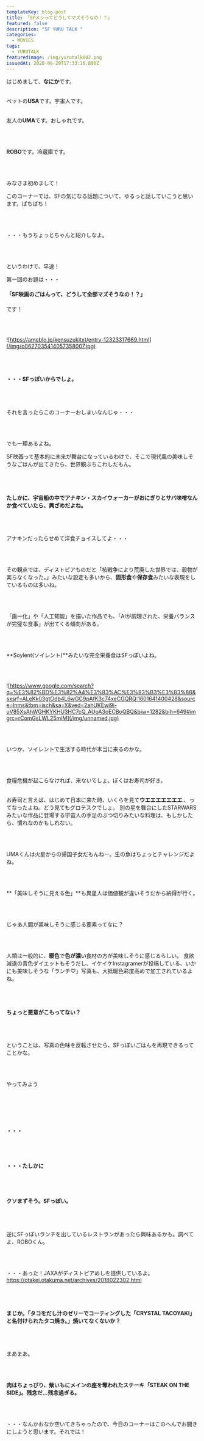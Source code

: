 ```yaml
---
templateKey: blog-post
title: 「SFメシってどうしてマズそうなの！？」
featured: false
description: "SF YURU TALK "
categories:
  - MOVIES
tags:
  - YURUTALK
featuredimage: /img/yurutalk002.png
issuedAt: 2020-08-29T17:33:16.896Z
---
```

はじめまして、**なにか**です。
<br>
<br>

ペットの**USA**です。宇宙人です。
<br>
<br>

友人の**UMA**です。おしゃれです。

<br>
<br>

**ROBO**です。冷蔵庫です。

<br>
<br>

みなさま初めまして！

このコーナーでは、SFの気になる話題について、ゆるっと話していこうと思います。ぱちぱち！

<br>
<br>

・・・もうちょっとちゃんと紹介しなよ。

<br>
<br>

というわけで、早速！

第一回のお題は・・・

#### 「SF映画のごはんって、どうして全部マズそうなの！？」

です！

<br>
<br>

![https://ameblo.jp/kensuzukitxt/entry-12323317669.html](/img/o0627035414057358007.jpg)

<br>
<br>

#### **・・・SFっぽいからでしょ。**

<br>
<br>

それを言ったらこのコーナーおしまいなんじゃ・・・

<br>
<br>

でも一理あるよね。

SF映画って基本的に未来が舞台になっているわけで、そこで現代風の美味しそうなごはんが出てきたら、世界観ぶちこわしだもん。

<br>
<br>

#### たしかに、宇宙船の中で**アナキン・スカイウォーカーがおにぎりとサバ味噌**なんか食べていたら、興ざめだよね。

<br>
<br>

アナキンだったらせめて洋食チョイスしてよ・・・

<br>
<br>

その観点では、ディストピアものだと「核戦争により荒廃した世界では、穀物が実らなくなった。」みたいな設定も多いから、**固形食**や**保存食**みたいな表現をしているものは多いね。

<br>
<br>

「画一化」や「人工知能」を描いた作品でも、「AIが調理された、栄養バランスが完璧な食事」が出てくる傾向がある。

<br>
<br>

**Soylent(ソイレント)**みたいな完全栄養食はSFっぽいよね。

<br>
<br>

![https://www.google.com/search?q=%E3%82%BD%E3%82%A4%E3%83%AC%E3%83%B3%E3%83%88&sxsrf=ALeKk03gtOdb4L6wGC9pAfK3c74xeCGQRQ:1601641400428&source=lnms&tbm=isch&sa=X&ved=2ahUKEwj9i-uV85XsAhWGHKYKHU3HC7cQ_AUoA3oECBoQBQ&biw=1282&bih=649#imgrc=rComGsLWL25miM](/img/unnamed.jpg)

<br>
<br>

いつか、ソイレントで生活する時代が本当に来るのかな。

<br>
<br>

食糧危機が起こらなければ、来ないでしょ。ぼくはお寿司が好き。
<br>
<br>

お寿司と言えば、はじめて日本に来た時、いくらを見て**ウエエエエエエエ**.、ってなったよね。どう見てもグロテスクでしょ。
別の星を舞台にしたSTARWARSみたいな作品に登場する宇宙人の手足のぶつ切りみたいな料理は、もしかしたら、慣れなのかもしれない。

<br>
<br>

UMAくんは火星からの帰国子女だもんねー。生の魚はちょっとチャレンジだよね。

<br>
<br>

**「美味しそうに見える色」**も異星人は価値観が違いそうだから納得が行く。

<br>
<br>

じゃあ人間が美味しそうに感じる要素ってなに？

<br>
<br>

人類は一般的に、**暖色**で**色が濃い**食材の方が美味しそうに感じるらしい。
食欲減退の青色ダイエットもそうだし、イケイケInstagramerが投稿している、いかにも美味しそうな「ランチ♡」写真も、大抵暖色彩度高めで加工されているよね。

<br>
<br>

#### ちょっと悪意がこもってない？

<br>
<br>

ということは、写真の色味を反転させたら、SFっぽいごはんを再現できるってことかな。

<br>
<br>

やってみよう

<br>
<br>

<br>
<br>

#### ・・・

<br>
<br>

#### ・・・たしかに

<br>
<br>

#### クソまずそう。SFっぽい。

<br>
<br>

逆にSFっぽいランチを出しているレストランがあったら興味あるかも。調べてよ、ROBOくん。

<br>
<br>

・・・あった！JAXAがディストピアめしを提供しているよ。
https://otakei.otakuma.net/archives/2018022302.html

<br>
<br>

#### まじか。「タコをだし汁のゼリーでコーティングした「CRYSTAL TACOYAKI」と名付けられたタコ焼き。」焼いてなくないか？

<br>
<br>

まあまあ。

<br>
<br>

**肉はちょっぴり、紫いもにメインの座を奪われたステーキ「STEAK ON THE SIDE」。残念だ…残念過ぎる。**

<br>
<br>

・・・なんかおなか空いてきちゃったので、今日のコーナーはこのへんでお開きにしようと思います。それでは！